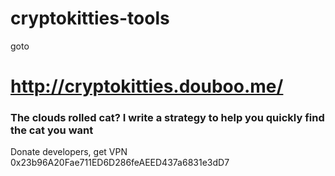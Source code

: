 # cryptokitties-tools

goto

http://cryptokitties.douboo.me/
====================

### The clouds rolled cat? I write a strategy to help you quickly find the cat you want

Donate developers, get VPN<br>
0x23b96A20Fae711ED6D286feAEED437a6831e3dD7


